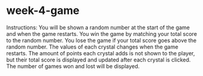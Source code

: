 # week-4-game
Instructions:
You will be shown a random number at the start of the game and when the game restarts.
You win the game by matching your total score to the random number.
You lose the game if your total score goes above the random number.
The values of each crystal changes when the game restarts. 
The amount of points each crystal adds is not shown to the player, but their total score is displayed and updated after each crystal is clicked.
The number of games won and lost will be displayed.          